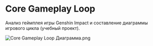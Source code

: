 # Core Gameplay Loop
Анализ геймплея игры Genshin Impact и составление диаграммы игрового цикла (учебный проект).

![Core Gameplay Loop Диаграмма.png](https://github.com/alxtitova/core-gameplay-loop/blob/main/Core%20Gameplay%20Loop%20Диаграмма.png)
